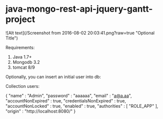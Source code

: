 # java-mongo-rest-api-jquery-gantt-project

![Alt text](/Screenshot from 2016-08-02 20:03:41.png?raw=true "Optional Title")

Requirements:

1. Java 1.7+
2. Mongodb 3.2
3. tomcat 8/9

Optionally, you can insert an initial user into db:

Collection users:

{ "name" : "Admin", "password" : "aaaaaa", "email" : "a@a.aa", "accountNonExpired" : true, "credentialsNonExpired" : true, "accountNonLocked" : true, "enabled" : true, "authorities" : [ "ROLE_APP" ], "origin" : "http://localhost:8080/" }


